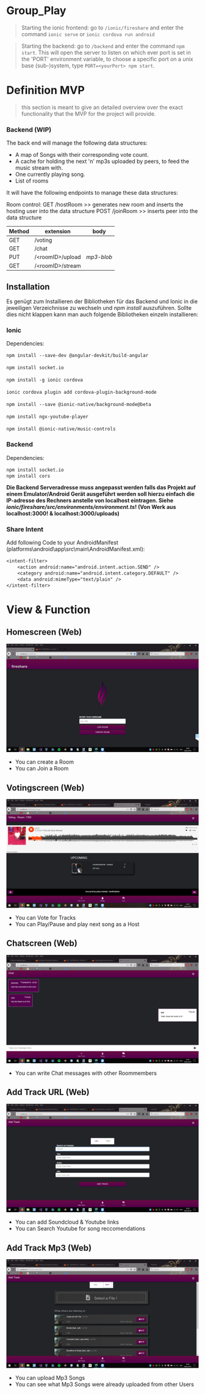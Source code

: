 # Group_Play

> Starting the ionic frontend: go to ```/ionic/fireshare``` and enter the command ```ionic serve``` or ```ionic cordova run android```

> Starting the backend: go to ```/backend``` and enter the command ```npm start```.
This will open the server to listen on which ever port is set in the 'PORT' environment variable,
to choose a specific port on a unix base (sub-)system, type ```PORT=<yourPort> npm start```.

# Definition MVP
> this section is meant to give an detailed overview over the exact functionality that the MVP for the
project will provide.

### Backend (WIP)
The back end will manage the following data structures: 
* A map of Songs with their corresponding vote count.
* A cache for holding the next 'n' mp3s uploaded by peers, to feed the music stream with.
* One currently playing song.
* List of rooms

It will have the following endpoints to manage these data structures:

Room control:
GET /hostRoom >> generates new room and inserts the hosting user into the data structure
POST /joinRoom >> inserts peer into the data structure

Method|extension|body
---|---|---
GET | /voting |
GET | /chat |
PUT | /\<roomID\>/upload|*mp3-blob*
GET | /\<roomID\>/stream|

## Installation

Es genügt zum Installieren der Bibliotheken für das Backend und Ionic in die jeweiligen Verzeichnisse zu wechseln und  _npm install_ auszuführen.
Sollte dies nicht klappen kann man auch folgende Bibliotheken einzeln installieren:

### Ionic
Dependencies:
```
npm install --save-dev @angular-devkit/build-angular

npm install socket.io

npm install -g ionic cordova

ionic cordova plugin add cordova-plugin-background-mode

npm install --save @ionic-native/background-mode@beta

npm install ngx-youtube-player

npm install @ionic-native/music-controls
```

### Backend
Dependencies:
```
npm install socket.io
npm install cors
```
**Die Backend Serveradresse muss angepasst werden falls das Projekt auf einem Emulator/Android Gerät ausgeführt werden soll hierzu einfach die IP-adresse des Rechners anstelle von localhost eintragen.
 Siehe _ionic/fireshare/src/environments/environment.ts_! (Von Werk aus localhost:3000! & localhost:3000/uploads)**

### Share Intent
Add following Code to your AndroidManifest (platforms\android\app\src\main\AndroidManifest.xml):
```
<intent-filter>
    <action android:name="android.intent.action.SEND" />
    <category android:name="android.intent.category.DEFAULT" />
    <data android:mimeType="text/plain" />
</intent-filter>
```
# View & Function
## Homescreen (Web)
![homescreen web](img/homescreen_web.png)
 - You can create a Room
 - You can Join a Room
 

## Votingscreen (Web)
![votingscreen web](img/votingscreen.png)
 - You can Vote for Tracks 
 - You can Play/Pause and play next song as a Host
 

## Chatscreen (Web)
![chatcreen web](img/chatscreen_web.png)
 - You can write Chat messages with other Roommembers
 

## Add Track URL (Web)
![addtrackurlscreen web](img/addtrackurl.png)
 - You can add Soundcloud & Youtube links
 - You can Search Youtube for song reccomendations

## Add Track Mp3 (Web)
![addtrackmp3screen web](img/addtrackmp3.png)
 - You can upload Mp3 Songs
 - You can see what Mp3 Songs were already uploaded from other Users